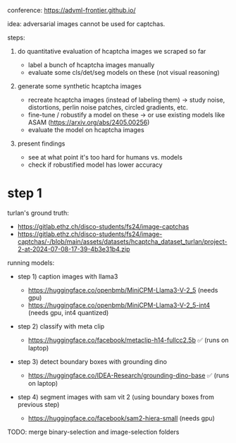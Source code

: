 conference: https://advml-frontier.github.io/

idea: adversarial images cannot be used for captchas.

steps:

1. do quantitative evaluation of hcaptcha images we scraped so far

    - label a bunch of hcaptcha images manually
    - evaluate some cls/det/seg models on these (not visual reasoning)

2. generate some synthetic hcaptcha images

    - recreate hcaptcha images (instead of labeling them) -> study noise, distortions, perlin noise patches, circled gradients, etc.
    - fine-tune / robustify a model on these -> or use existing models like ASAM (https://arxiv.org/abs/2405.00256)
    - evaluate the model on hcaptcha images

3. present findings

    - see at what point it's too hard for humans vs. models
    - check if robustified model has lower accuracy



# step 1

turlan's ground truth:

- https://gitlab.ethz.ch/disco-students/fs24/image-captchas
- https://gitlab.ethz.ch/disco-students/fs24/image-captchas/-/blob/main/assets/datasets/hcaptcha_dataset_turlan/project-2-at-2024-07-08-17-39-4b3e31b4.zip

running models:

- step 1) caption images with llama3

    - https://huggingface.co/openbmb/MiniCPM-Llama3-V-2_5 (needs gpu)
    - https://huggingface.co/openbmb/MiniCPM-Llama3-V-2_5-int4 (needs gpu, int4 quantized)

- step 2) classify with meta clip

    - https://huggingface.co/facebook/metaclip-h14-fullcc2.5b ✅ (runs on laptop)

- step 3) detect boundary boxes with grounding dino

    - https://huggingface.co/IDEA-Research/grounding-dino-base ✅ (runs on laptop)

- step 4) segment images with sam vit 2 (using boundary boxes from previous step)

    - https://huggingface.co/facebook/sam2-hiera-small (needs gpu)

TODO: merge binary-selection and image-selection folders

<!--

# step 2

generating synthetic hcaptcha images:

- https://huggingface.co/black-forest-labs/FLUX.1-dev (needs gpu)

-->

<!--

adversarial examples:

- torchattack library
- roz:
    - https://github.com/wang-research-lab/roz/blob/main/scripts/common_adversarial_attack/attack.py
    - https://github.com/wang-research-lab/roz/blob/main/download_cifar.py
    - https://github.com/wang-research-lab/roz/blob/main/scripts/common_adversarial_attack/run_common_adversarial_attack.py
- pwc:
    - https://paperswithcode.com/task/adversarial-attack
    - https://paperswithcode.com/task/real-world-adversarial-attack
    - https://paperswithcode.com/task/adversarial-attack-detection

naturally occurring adversarial examples:

- https://github.com/hendrycks/natural-adv-examples

datasets:

- aggregators:
    - https://datasetninja.com/
    - https://huggingface.co/datasets
- captchas:
    - https://github.com/orlov-ai/hcaptcha-dataset
    - https://github.com/Inefficacy/Captcha-Datasets
    - https://www.kaggle.com/datasets/mikhailma/test-dataset
    - https://www.kaggle.com/datasets/cry2003/google-recaptcha-v2-images
    - https://datasetninja.com/google-recaptcha-image

-->
